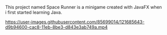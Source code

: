 This project named Space Runner is a minigame created with JavaFX when i first started learning Java.

https://user-images.githubusercontent.com/85699014/121685643-d9b94600-cac8-11eb-8be3-d843e3ab749a.mp4

